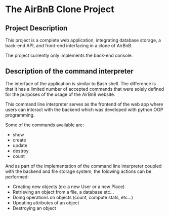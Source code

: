 # The AirBnB Clone Project

## Project Description
This project is a complete web application, integrating database storage, a back-end API, and front-end interfacing in a clone of AirBnB.

The project currently only implements the back-end console.

## Description of the command interpreter
The interface of the application is similar to Bash shell. The difference is that it has a limited number of accepted commands that were solely defined for the purposes of the usage of the AirBnB website.

This command line interpreter serves as the frontend of the web app where users can interact with the backend which was developed with python OOP programming.

Some of the commands available are:

- show
- create
- update
- destroy
- count

And as part of the implementation of the command line interpreter coupled with the backend and file storage system, the folowing actions can be performed:

- Creating new objects (ex: a new User or a new Place)
- Retrieving an object from a file, a database etc…
- Doing operations on objects (count, compute stats, etc…)
- Updating attributes of an object
- Destroying an object
